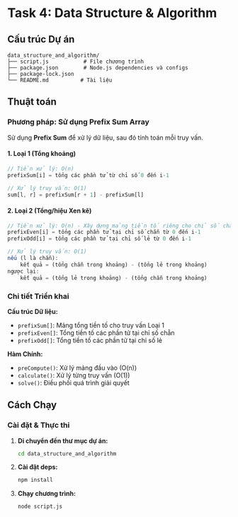 # Task 4: Data Structure & Algorithm

## Cấu trúc Dự án

```
data_structure_and_algorithm/
├── script.js           # File chương trình
├── package.json        # Node.js dependencies và configs
├── package-lock.json
└── README.md          # Tài liệu
```

## Thuật toán

### Phương pháp: Sử dụng Prefix Sum Array

Sử dụng **Prefix Sum** để xử lý dữ liệu, sau đó tính toán mỗi truy vấn.

#### 1. Loại 1 (Tổng khoảng)

```javascript
// Tiền xử lý: O(n)
prefixSum[i] = tổng các phần tử từ chỉ số 0 đến i-1

// Xử lý truy vấn: O(1)
sum[l, r] = prefixSum[r + 1] - prefixSum[l]
```

#### 2. Loại 2 (Tổng/hiệu Xen kẽ)

```javascript
// Tiền xử lý: O(n) - Xây dựng mảng tiền tố riêng cho chỉ số chẵn/lẻ
prefixEven[i] = tổng các phần tử tại chỉ số chẵn từ 0 đến i-1
prefixOdd[i] = tổng các phần tử tại chỉ số lẻ từ 0 đến i-1

// Xử lý truy vấn: O(1)
nếu (l là chẵn):
    kết quả = (tổng chẵn trong khoảng) - (tổng lẻ trong khoảng)
ngược lại:
    kết quả = (tổng lẻ trong khoảng) - (tổng chẵn trong khoảng)
```

### Chi tiết Triển khai

**Cấu trúc Dữ liệu:**

- `prefixSum[]`: Mảng tổng tiền tố cho truy vấn Loại 1
- `prefixEven[]`: Tổng tiền tố các phần tử tại chỉ số chẵn
- `prefixOdd[]`: Tổng tiền tố các phần tử tại chỉ số lẻ

**Hàm Chính:**

- `preCompute()`: Xử lý mảng đầu vào (O(n))
- `calculate()`: Xử lý từng truy vấn (O(1))
- `solve()`: Điều phối quá trình giải quyết

## Cách Chạy

### Cài đặt & Thực thi

1. **Di chuyển đến thư mục dự án:**

   ```bash
   cd data_structure_and_algorithm
   ```

2. **Cài đặt deps:**

   ```bash
   npm install
   ```

3. **Chạy chương trình:**
   ```bash
   node script.js
   ```
